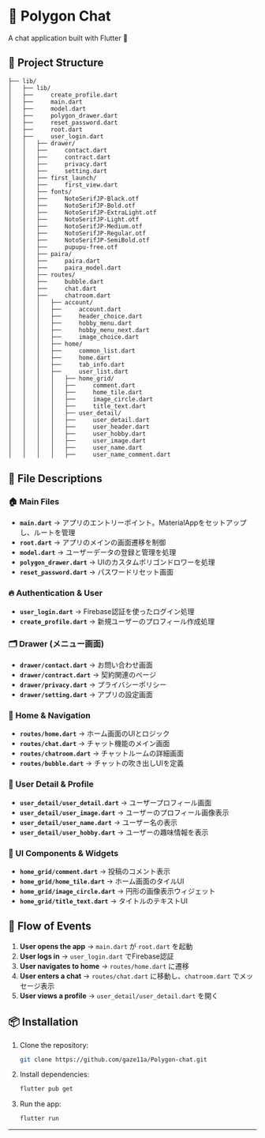 # 📌 Polygon Chat

A chat application built with Flutter 🚀

## 📂 Project Structure

```
├── lib/
│   ├── lib/
│   ├──     create_profile.dart
│   ├──     main.dart
│   ├──     model.dart
│   ├──     polygon_drawer.dart
│   ├──     reset_password.dart
│   ├──     root.dart
│   ├──     user_login.dart
│   │   ├── drawer/
│   │   ├──     contact.dart
│   │   ├──     contract.dart
│   │   ├──     privacy.dart
│   │   ├──     setting.dart
│   │   ├── first_launch/
│   │   ├──     first_view.dart
│   │   ├── fonts/
│   │   ├──     NotoSerifJP-Black.otf
│   │   ├──     NotoSerifJP-Bold.otf
│   │   ├──     NotoSerifJP-ExtraLight.otf
│   │   ├──     NotoSerifJP-Light.otf
│   │   ├──     NotoSerifJP-Medium.otf
│   │   ├──     NotoSerifJP-Regular.otf
│   │   ├──     NotoSerifJP-SemiBold.otf
│   │   ├──     pupupu-free.otf
│   │   ├── paira/
│   │   ├──     paira.dart
│   │   ├──     paira_model.dart
│   │   ├── routes/
│   │   ├──     bubble.dart
│   │   ├──     chat.dart
│   │   ├──     chatroom.dart
│   │   │   ├── account/
│   │   │   ├──     account.dart
│   │   │   ├──     header_choice.dart
│   │   │   ├──     hobby_menu.dart
│   │   │   ├──     hobby_menu_next.dart
│   │   │   ├──     image_choice.dart
│   │   │   ├── home/
│   │   │   ├──     common_list.dart
│   │   │   ├──     home.dart
│   │   │   ├──     tab_info.dart
│   │   │   ├──     user_list.dart
│   │   │   │   ├── home_grid/
│   │   │   │   ├──     comment.dart
│   │   │   │   ├──     home_tile.dart
│   │   │   │   ├──     image_circle.dart
│   │   │   │   ├──     title_text.dart
│   │   │   │   ├── user_detail/
│   │   │   │   ├──     user_detail.dart
│   │   │   │   ├──     user_header.dart
│   │   │   │   ├──     user_hobby.dart
│   │   │   │   ├──     user_image.dart
│   │   │   │   ├──     user_name.dart
│   │   │   │   ├──     user_name_comment.dart
```

## 📜 File Descriptions

### 🏠 Main Files
- **`main.dart`** → アプリのエントリーポイント。MaterialAppをセットアップし、ルートを管理
- **`root.dart`** → アプリのメインの画面遷移を制御
- **`model.dart`** → ユーザーデータの登録と管理を処理
- **`polygon_drawer.dart`** → UIのカスタムポリゴンドロワーを処理
- **`reset_password.dart`** → パスワードリセット画面

### 🔥 Authentication & User
- **`user_login.dart`** → Firebase認証を使ったログイン処理
- **`create_profile.dart`** → 新規ユーザーのプロフィール作成処理

### 🗂 Drawer (メニュー画面)
- **`drawer/contact.dart`** → お問い合わせ画面
- **`drawer/contract.dart`** → 契約関連のページ
- **`drawer/privacy.dart`** → プライバシーポリシー
- **`drawer/setting.dart`** → アプリの設定画面

### 🏡 Home & Navigation
- **`routes/home.dart`** → ホーム画面のUIとロジック
- **`routes/chat.dart`** → チャット機能のメイン画面
- **`routes/chatroom.dart`** → チャットルームの詳細画面
- **`routes/bubble.dart`** → チャットの吹き出しUIを定義

### 📸 User Detail & Profile
- **`user_detail/user_detail.dart`** → ユーザープロフィール画面
- **`user_detail/user_image.dart`** → ユーザーのプロフィール画像表示
- **`user_detail/user_name.dart`** → ユーザー名の表示
- **`user_detail/user_hobby.dart`** → ユーザーの趣味情報を表示

### 🎨 UI Components & Widgets
- **`home_grid/comment.dart`** → 投稿のコメント表示
- **`home_grid/home_tile.dart`** → ホーム画面のタイルUI
- **`home_grid/image_circle.dart`** → 円形の画像表示ウィジェット
- **`home_grid/title_text.dart`** → タイトルのテキストUI

## 🔄 Flow of Events
1. **User opens the app** → `main.dart` が `root.dart` を起動
2. **User logs in** → `user_login.dart` でFirebase認証
3. **User navigates to home** → `routes/home.dart` に遷移
4. **User enters a chat** → `routes/chat.dart` に移動し、`chatroom.dart` でメッセージ表示
5. **User views a profile** → `user_detail/user_detail.dart` を開く

## 📦 Installation
1. Clone the repository:
   ```sh
   git clone https://github.com/gaze11a/Polygon-chat.git
   ```
2. Install dependencies:
   ```sh
   flutter pub get
   ```
3. Run the app:
   ```sh
   flutter run
   ```

---
